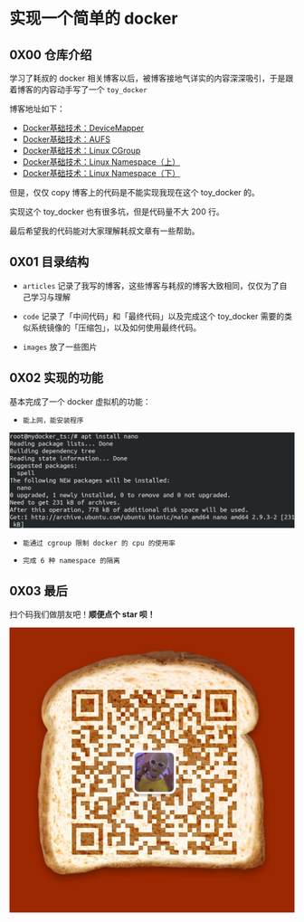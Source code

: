 # 实现一个简单的 docker







## 0X00 仓库介绍



学习了耗叔的 docker 相关博客以后，被博客接地气详实的内容深深吸引，于是跟着博客的内容动手写了一个 `toy_docker`  



博客地址如下：



-  [Docker基础技术：DeviceMapper](https://coolshell.cn/articles/17200.html) 
-  [Docker基础技术：AUFS](https://coolshell.cn/articles/17061.html)
-  [Docker基础技术：Linux CGroup](https://coolshell.cn/articles/17049.html) 
-  [Docker基础技术：Linux Namespace（上）](https://coolshell.cn/articles/17010.html) 
-  [Docker基础技术：Linux Namespace（下）](https://coolshell.cn/articles/17029.html) 



但是，仅仅 copy 博客上的代码是不能实现我现在这个 toy_docker 的。  



实现这个 toy_docker 也有很多坑，但是代码量不大 200 行。  



最后希望我的代码能对大家理解耗叔文章有一些帮助。



## 0X01 目录结构



+ `articles` 记录了我写的博客，这些博客与耗叔的博客大致相同，仅仅为了自己学习与理解



+ `code` 记录了「中间代码」和「最终代码」以及完成这个 toy_docker 需要的类似系统镜像的「压缩包」，以及如何使用最终代码。



+ `images` 放了一些图片  





## 0X02 实现的功能



基本完成了一个 docker 虚拟机的功能：



+ `能上网，能安装程序`



![](./images/apt.png)



+ `能通过 cgroup 限制 docker 的 cpu 的使用率`  





+ `完成 6 种 namespace 的隔离`





## 0X03 最后



扫个码我们做朋友吧！**顺便点个 star 呗！**

![](./images/wx.jpg)









